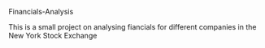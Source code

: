 Financials-Analysis

This is a small project on analysing fiancials for different companies in the New York Stock Exchange 
